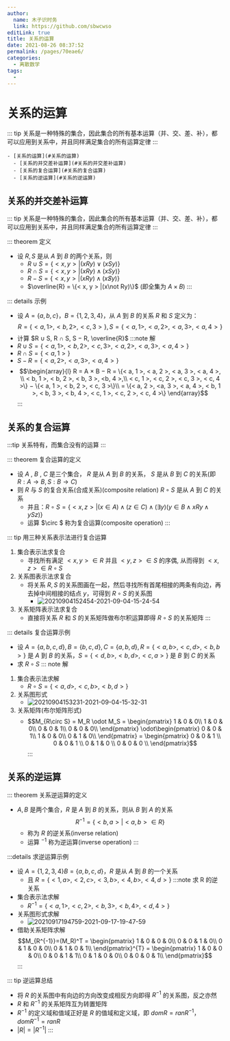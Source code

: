 ```yaml
---
author: 
  name: 木子识时务
  link: https://github.com/sbwcwso
editLink: true
title: 关系的运算
date: 2021-08-26 08:37:52
permalink: /pages/70eae6/
categories: 
  - 离散数学
tags: 
  - 
---
```


# 关系的运算

::: tip 关系是一种特殊的集合，因此集合的所有基本运算（并、交、差、补），都可以应用到关系中，并且同样满足集合的所有运算定律
:::

<!-- more -->

```markmap
- [关系的运算](#关系的运算)
  - [关系的并交差补运算](#关系的并交差补运算)
  - [关系的复合运算](#关系的复合运算)
  - [关系的逆运算](#关系的逆运算)
```

## 关系的并交差补运算

::: tip 关系是一种特殊的集合，因此集合的所有基本运算（并、交、差、补），都可以应用到关系中，并且同样满足集合的所有运算定律
:::

::: theorem 定义
* 设 $R, S$ 是从 $A$ 到 $B$ 的两个关系，则
  * $R ∪ S = \{< x, y > |(xRy) ∨ (xSy)\}$
  * $R ∩ S = \{< x, y > |(xRy) ∧ (xSy)\}$
  * $R − S = \{< x, y > |(xRy) ∧ (x\not Sy)\}$
  * $\overline{R} = \{< x, y > |(x\not Ry)\}$ (即全集为 $A × B$)
:::

::: details 示例
* 设 $A = \{a, b, c\}，B = \{1, 2, 3, 4\}$，从 $A$ 到 $B$ 的关系 $R$ 和 $S$ 定义为：
  $$R = \{< a, 1 >, < b, 2 >, < c, 3 >\}, S = \{< a, 1 >, < a, 2 >, < a, 3 >, < a, 4 >\}$$
* 计算 $R ∪ S, R ∩ S, S − R, \overline{R}$
:::note 解
* $R ∪ S = \{< a, 1 >, < b, 2 >, < c, 3 >, < a, 2 >, < a, 3 >, < a, 4 >\}$
* $R ∩ S = \{< a, 1 >\}$
* $S − R = \{< a, 2 >, < a, 3 >, < a, 4 >\}$
* $$\begin{array}{l}
  R = A × B − R = \{< a, 1 >, < a, 2 >, < a, 3 >, < a, 4 >, \\
  < b, 1 >, < b, 2 >, < b, 3 >, <b, 4 >,\\
  < c, 1 >, < c, 2 >, < c, 3 >, < c, 4 >\} − \{< a, 1 >, < b, 2 >, < c, 3 >\}\\
  = \{< a, 2 >, <a, 3 >, < a, 4 >, < b, 1 >, < b, 3 >, < b, 4 >, < c, 1 >, < c, 2 >, < c, 4 >\}
\end{array}$$
:::



## 关系的复合运算

:::tip 关系特有，而集合没有的运算
:::

::: theorem 复合运算的定义
* 设 $A$ , $B$ , $C$ 是三个集合， $R$ 是从 $A$ 到 $B$ 的关系， $S$ 是从 $B$ 到 $C$ 的关系(即 $R : A→B, S : B→C$)
* 则 $R$ 与 $S$ 的复合关系(合成关系)(composite relation) $R \circ  S$ 是从 $A$ 到 $C$ 的关系
  * 并且：$R \circ  S = \{< x, z > |(x ∈ A) ∧ (z ∈ C) ∧ (∃y)(y ∈ B ∧ xRy ∧ ySz)\}$
  * 运算 $\circ $ 称为复合运算(composite operation)
:::

::: tip 用三种关系表示法进行复合运算
1. 集合表示法求复合
    * 寻找所有满足 $< x, y >∈ R$ 并且 $< y, z >∈ S$ 的序偶, 从而得到 $< x, z >∈ R\circ S$
2. 关系图表示法求复合
    * 将关系 $R, S$ 的关系图画在一起，然后寻找所有首尾相接的两条有向边，再去掉中间相接的结点 $y$，可得到 $R\circ S$ 的关系图
      * ![20210904152454-2021-09-04-15-24-54](https://cdn.jsdelivr.net/gh/sbwcwso/PicBed@master/20210904152454-2021-09-04-15-24-54.png)
3. 关系矩阵表示法求复合
    * 直接将关系 $R$ 和 $S$ 的关系矩阵做布尔积运算即得 $R \circ S$ 的关系矩阵
:::

::: details 复合运算示例
* 设 $A = \{a, b, c, d\}, B = \{b, c, d\}, C = \{a, b, d\}, R = \{< a, b >, < c, d >, < b, b >\}$ 是 $A$ 到 $B$ 的关系，$S = \{< d, b >, < b, d >, < c, a >\}$ 是 $B$ 到 $C$ 的关系
* 求 $R \circ S$
::: note 解
1. 集合表示法求解
    * $R \circ S = \{< a, d >, < c, b >, < b, d >\}$
2. 关系图形式
    * ![20210904153231-2021-09-04-15-32-31](https://cdn.jsdelivr.net/gh/sbwcwso/PicBed@master/20210904153231-2021-09-04-15-32-31.png)
3. 关系矩阵(布尔矩阵形式)
    * $$M_{R\circ S} = M_R \odot M_S = \begin{pmatrix}
      1 & 0 & 0\\
      1 & 0 & 0\\
      0 & 0 & 1\\
      0 & 0 & 0\\
    \end{pmatrix} \odot\begin{pmatrix}
    0 & 0 & 1\\
    1 & 0 & 0\\
    0 & 1 & 0\\
    \end{pmatrix} = \begin{pmatrix}
    0 & 0 & 1 \\
    0 & 0 & 1 \\
    0 & 1 & 0 \\
    0 & 0 & 0 \\
    \end{pmatrix}$$
:::

## 关系的逆运算

::: theorem 关系逆运算的定义
* $A, B$ 是两个集合，$R$ 是 $A$ 到 $B$ 的关系，则从 $B$ 到 $A$ 的关系
  $$R^{−1} = \{< b, a > | < a, b >∈ R\}$$
  * 称为 $R$ 的逆关系(inverse relation)
  * 运算 $^{−1}$ 称为逆运算(inverse operation)
:::


:::details 求逆运算示例
* 设 $A = \{1, 2, 3, 4\} B = \{a, b, c, d\}$，$R$ 是从 $A$ 到 $B$ 的一个关系
  * 且 $R=\{<1, a>, <2, c>, <3, b>, <4, b>, <4, d>\}$
:::note 求 R 的逆关系
* 集合表示法求解
  * $R^{-1} = \{<a, 1>, <c, 2>, <b, 3>, <b, 4>, <d, 4>\}$
* 关系图形式求解
  * ![20210917194759-2021-09-17-19-47-59](https://cdn.jsdelivr.net/gh/sbwcwso/PicBed@master/20210917194759-2021-09-17-19-47-59.png)
* 借助关系矩阵求解
  $$M_{R^{-1}}=(M_R)^T = \begin{pmatrix}
    1 & 0 & 0 & 0\\
    0 & 0 & 1 & 0\\
    0 & 1 & 0 & 0\\
    0 & 1 & 0 & 1\\
  \end{pmatrix}^{T} = \begin{pmatrix}
    1 & 0 & 0 & 0\\
    0 & 0 & 1 & 1\\
    0 & 1 & 0 & 0\\
    0 & 0 & 0 & 1\\
  \end{pmatrix}$$
:::

::: tip 逆运算总结
* 将 $R$ 的关系图中有向边的方向改变成相反方向即得 $R^{−1}$ 的关系图，反之亦然
* $R$ 和 $R^{−1}$ 的关系矩阵互为转置矩阵
* $R^{−1}$ 的定义域和值域正好是 $R$ 的值域和定义域，即 $domR = ranR^{−1}$，$domR^{−1} = ranR$
* $|R| = |R^{-1}|$
:::

